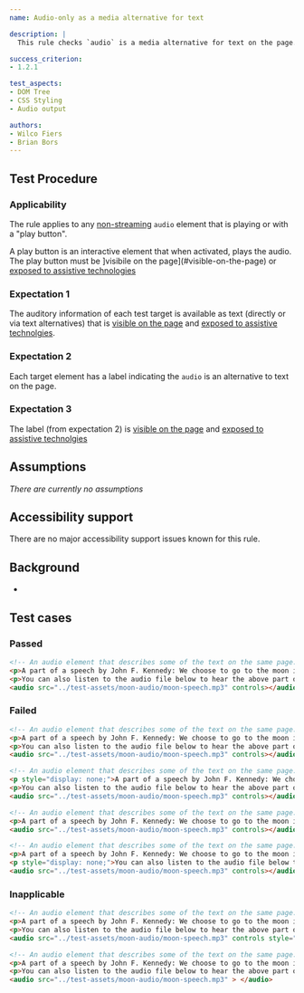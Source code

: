 ```yaml
---
name: Audio-only as a media alternative for text

description: |
  This rule checks `audio` is a media alternative for text on the page.

success_criterion:
- 1.2.1

test_aspects:
- DOM Tree
- CSS Styling
- Audio output

authors:
- Wilco Fiers
- Brian Bors
---
```


## Test Procedure

### Applicability

The rule applies to any [non-streaming](#non-streaming-media-element) `audio` element that is playing or with a "play button".

A play button is an interactive element that when activated, plays the audio. The play button must be ]visibile on the page](#visible-on-the-page) or [exposed to assistive technologies](#exposed-to-assistive-technologies)

### Expectation 1

The auditory information of each test target is available as text (directly or via text alternatives) that is [visible on the page](#visible-on-the-page) and [exposed to assistive technolgies](#exposed-to-assistive-technologies).

### Expectation 2

Each target element has a label indicating the `audio` is an alternative to text on the page.

### Expectation 3

The label (from expectation 2) is [visible on the page](#visible-on-the-page) and [exposed to assistive technolgies](#exposed-to-assistive-technologies)

## Assumptions

*There are currently no assumptions*

## Accessibility support

There are no major accessibility support issues known for this rule.

## Background

- 

## Test cases


### Passed

```html
<!-- An audio element that describes some of the text on the same page. The text on the page labels the audio as an alternative. -->
<p>A part of a speech by John F. Kennedy: We choose to go to the moon in this decade and do the other things, not because they are easy, but because they are hard, because that goal will serve to organize and measure the best of our energies and skills, because that challenge is one that we are willing to accept, one we are unwilling to postpone, and one which we intend to win, and the others, too.</p>
<p>You can also listen to the audio file below to hear the above part of the speech.</p>
<audio src="../test-assets/moon-audio/moon-speech.mp3" controls></audio>
```

### Failed

```html
<!-- An audio element that describes some of the text on the same page. The audio contains more information than the text does. -->
<p>A part of a speech by John F. Kennedy: We choose to go to the moon in this decade and do the other things, not because they are easy, but because they are hard.</p>
<p>You can also listen to the audio file below to hear the above part of the speech.</p>
<audio src="../test-assets/moon-audio/moon-speech.mp3" controls></audio>
```

```html
<!-- An audio element that describes some of the text on the same page. The text is not visible on the page. -->
<p style="display: none;">A part of a speech by John F. Kennedy: We choose to go to the moon in this decade and do the other things, not because they are easy, but because they are hard, because that goal will serve to organize and measure the best of our energies and skills, because that challenge is one that we are willing to accept, one we are unwilling to postpone, and one which we intend to win, and the others, too.</p>
<p>You can also listen to the audio file below to hear the above part of the speech.</p>
<audio src="../test-assets/moon-audio/moon-speech.mp3" controls></audio>
```

```html
<!-- An audio element that describes some of the text on the same page. The text on the page does not label the audio as an alternative. -->
<p>A part of a speech by John F. Kennedy: We choose to go to the moon in this decade and do the other things, not because they are easy, but because they are hard, because that goal will serve to organize and measure the best of our energies and skills, because that challenge is one that we are willing to accept, one we are unwilling to postpone, and one which we intend to win, and the others, too.</p>
<audio src="../test-assets/moon-audio/moon-speech.mp3" controls></audio>
```

```html
<!-- An audio element that describes some of the text on the same page. The text on the page labels the audio as an alternative but the label is not visible on the page. -->
<p>A part of a speech by John F. Kennedy: We choose to go to the moon in this decade and do the other things, not because they are easy, but because they are hard, because that goal will serve to organize and measure the best of our energies and skills, because that challenge is one that we are willing to accept, one we are unwilling to postpone, and one which we intend to win, and the others, too.</p>
<p style="display: none;">You can also listen to the audio file below to hear the above part of the speech.</p>
<audio src="../test-assets/moon-audio/moon-speech.mp3" controls></audio>
```

### Inapplicable

```html
<!-- An audio element that describes some of the text on the same page. The text on the page labels the audio as an alternative but the controls are not visible on the page. -->
<p>A part of a speech by John F. Kennedy: We choose to go to the moon in this decade and do the other things, not because they are easy, but because they are hard, because that goal will serve to organize and measure the best of our energies and skills, because that challenge is one that we are willing to accept, one we are unwilling to postpone, and one which we intend to win, and the others, too.</p>
<p>You can also listen to the audio file below to hear the above part of the speech.</p>
<audio src="../test-assets/moon-audio/moon-speech.mp3" controls style="display: none;"> </audio>
```

```html
<!-- An audio element that describes some of the text on the same page. The text on the page labels the audio as an alternative but there are no controls. -->
<p>A part of a speech by John F. Kennedy: We choose to go to the moon in this decade and do the other things, not because they are easy, but because they are hard, because that goal will serve to organize and measure the best of our energies and skills, because that challenge is one that we are willing to accept, one we are unwilling to postpone, and one which we intend to win, and the others, too.</p>
<p>You can also listen to the audio file below to hear the above part of the speech.</p>
<audio src="../test-assets/moon-audio/moon-speech.mp3" > </audio>
```